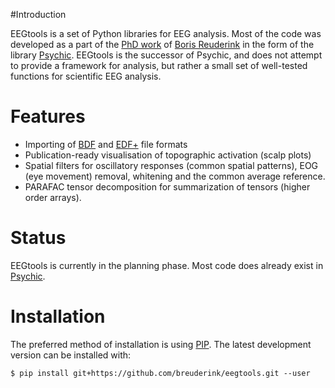 #Introduction

EEGtools is a set of Python libraries for EEG analysis. Most of the code was
developed as a part of the [PhD work](https://github.com/downloads/breuderink/phdthesis/reuderink2011rbc.zip) of [Boris
Reuderink](http://borisreuderink.nl) in the form of the library
[Psychic](https://github.com/breuderink/psychic). EEGtools is the successor of
Psychic, and does not attempt to provide a framework for analysis, but rather a
small set of well-tested functions for scientific EEG analysis.


# Features

- Importing of [BDF](http://www.biosemi.com/faq/file_format.htm) and [EDF+](http://www.edfplus.info/specs/edf.html) file formats
- Publication-ready visualisation of topographic activation (scalp plots)
- Spatial filters for oscillatory responses (common spatial patterns), EOG (eye
  movement) removal, whitening and the common average reference.
- PARAFAC tensor decomposition for summarization of tensors (higher order
  arrays).


# Status

EEGtools is currently in the planning phase. Most code does already exist
in [Psychic](https://github.com/breuderink/psychic).


# Installation

The preferred method of installation is using
[PIP](http://www.pip-installer.org). The latest development version can be
installed with:

    $ pip install git+https://github.com/breuderink/eegtools.git --user
